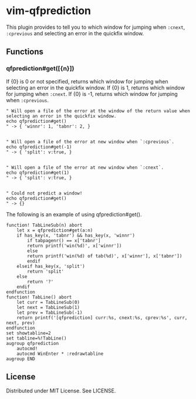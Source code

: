 
# vim-qfprediction

This plugin provides to tell you to which window for jumping when `:cnext`, `:cprevious` and selecting an error in the quickfix window.

## Functions

### qfprediction#get([{n}])
If {0} is 0 or not specified, returns which window for jumping when selecting an error in the quickfix window.
If {0} is 1, returns which window for jumping when `:cnext`.
If {0} is -1, returns which window for jumping when `:cprevious`.

```
" Will open a file of the error at the window of the return value when selecting an error in the quickfix window.
echo qfprediction#get()
" -> { 'winnr': 1, 'tabnr': 2, }


" Will open a file of the error at new window when `:cprevious`.
echo qfprediction#get(-1)
" -> { 'split': v:true, }


" Will open a file of the error at new window when `:cnext`.
echo qfprediction#get(1)
" -> { 'split': v:true, }


" Could not predict a window!
echo qfprediction#get()
" -> {}
```

The following is an example of using qfprediction#get().

```
function! TabLineSub(n) abort
	let x = qfprediction#get(a:n)
	if has_key(x, 'tabnr') && has_key(x, 'winnr')
		if tabpagenr() == x['tabnr']
		return printf('win(%d)', x['winnr'])
		else
		return printf('win(%d) of tab(%d)', x['winnr'], x['tabnr'])
		endif
	elseif has_key(x, 'split')
		return 'split'
	else
		return '?'
	endif
endfunction
function! TabLine() abort
    let curr = TabLineSub(0)
    let next = TabLineSub(1)
    let prev = TabLineSub(-1)
    return printf('[qfprediction] curr:%s, cnext:%s, cprev:%s', curr, next, prev)
endfunction
set showtabline=2
set tabline=%!TabLine()
augroup qfprediction
	autocmd!
	autocmd WinEnter * :redrawtabline
augroup END
```


## License

Distributed under MIT License. See LICENSE.

